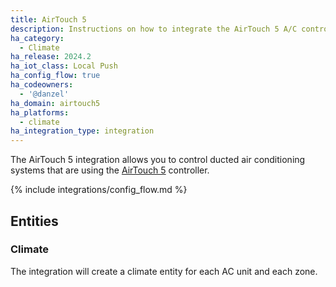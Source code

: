 ```yaml
---
title: AirTouch 5
description: Instructions on how to integrate the AirTouch 5 A/C controller into Home Assistant.
ha_category:
  - Climate
ha_release: 2024.2
ha_iot_class: Local Push
ha_config_flow: true
ha_codeowners:
  - '@danzel'
ha_domain: airtouch5
ha_platforms:
  - climate
ha_integration_type: integration
---
```


The AirTouch 5 integration allows you to control ducted air conditioning systems that are using the [AirTouch 5](https://www.airtouch.net.au/smart-air-conditioning/airtouch-5/) controller.

{% include integrations/config_flow.md %}

## Entities

### Climate

The integration will create a climate entity for each AC unit and each zone.

